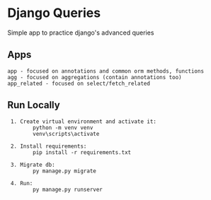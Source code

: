 # Django Queries

Simple app to practice django's advanced queries

## Apps

    app - focused on annotations and common orm methods, functions
    agg - focused on aggregations (contain annotations too)
    app_related - focused on select/fetch_related


## Run Locally
     1. Create virtual environment and activate it: 
            python -m venv venv
            venv\scripts\activate
     
     2. Install requirements: 
            pip install -r requirements.txt
     
     3. Migrate db: 
            py manage.py migrate

     4. Run: 
            py manage.py runserver
